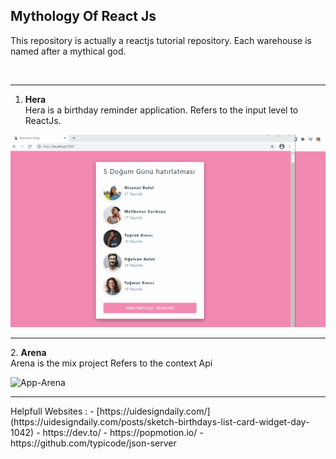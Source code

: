 ## Mythology Of React Js
<p>This repository is actually a reactjs tutorial repository. Each warehouse is named after a mythical god.</p>
<br><hr>

1. <b> Hera </b> </br>
Hera is a birthday reminder application.
Refers to the input level to ReactJs.

![App-Hera](https://github.com/NisanurBulut/MythologyOfReactJs/blob/master/Trailer_Hera.gif)
<br>
<hr>
2. <b> Arena </b> </br>
Arena is the mix project
Refers to the  context Api

![App-Arena](https://github.com/NisanurBulut/MythologyOfReactJs/blob/master/Trailer_Arena.gif)
<br>
<hr>
Helpfull Websites :
- [https://uidesigndaily.com/](https://uidesigndaily.com/posts/sketch-birthdays-list-card-widget-day-1042)
- https://dev.to/
- https://popmotion.io/
- https://github.com/typicode/json-server